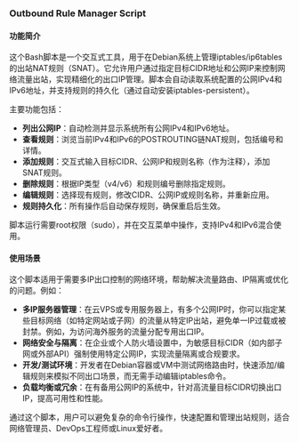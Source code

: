 ### Outbound Rule Manager Script

#### 功能简介
这个Bash脚本是一个交互式工具，用于在Debian系统上管理iptables/ip6tables的出站NAT规则（SNAT）。它允许用户通过指定目标CIDR地址和公网IP来控制网络流量出站，实现精细化的出口IP管理。脚本会自动读取系统配置的公网IPv4和IPv6地址，并支持规则的持久化（通过自动安装iptables-persistent）。

主要功能包括：
- **列出公网IP**：自动检测并显示系统所有公网IPv4和IPv6地址。
- **查看规则**：浏览当前IPv4和IPv6的POSTROUTING链NAT规则，包括编号和详情。
- **添加规则**：交互式输入目标CIDR、公网IP和规则名称（作为注释），添加SNAT规则。
- **删除规则**：根据IP类型（v4/v6）和规则编号删除指定规则。
- **编辑规则**：选择现有规则，修改CIDR、公网IP或规则名称，并重新应用。
- **规则持久化**：所有操作后自动保存规则，确保重启后生效。

脚本运行需要root权限（sudo），并在交互菜单中操作，支持IPv4和IPv6混合使用。

#### 使用场景
这个脚本适用于需要多IP出口控制的网络环境，帮助解决流量路由、IP隔离或优化的问题。例如：
- **多IP服务器管理**：在云VPS或专用服务器上，有多个公网IP时，你可以指定某些目标网络（如特定网站或子网）的流量从特定IP出站，避免单一IP过载或被封禁。例如，为访问海外服务的流量分配专用出口IP。
- **网络安全与隔离**：在企业或个人防火墙设置中，为敏感目标CIDR（如内部子网或外部API）强制使用特定公网IP，实现流量隔离或合规要求。
- **开发/测试环境**：开发者在Debian容器或VM中测试网络路由时，快速添加/编辑规则来模拟不同出口场景，而无需手动编辑iptables命令。
- **负载均衡或冗余**：在有备用公网IP的系统中，针对高流量目标CIDR切换出口IP，提高可用性和性能。

通过这个脚本，用户可以避免复杂的命令行操作，快速配置和管理出站规则，适合网络管理员、DevOps工程师或Linux爱好者。
